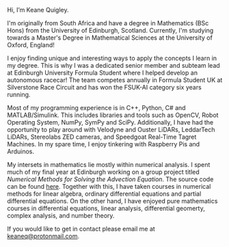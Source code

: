 Hi, I’m Keane Quigley. 

I'm originally from South Africa and have a degree in Mathematics (BSc Hons) from the University of Edinburgh, Scotland. Currently, I'm studying towards a Master's Degree in Mathematical Sciences at the University of Oxford, England!

I enjoy finding unique and interesting ways to apply the concepts I learn in my degree. This is why I was a dedicated senior member and subteam lead at Edinburgh University Formula Student where I helped develop an autonomous racecar! The team competes annually in Formula Student UK at Silverstone Race Circuit and has won the FSUK-AI category six years running.

Most of my programming experience is in C++, Python, C# and MATLAB/Simulink. This includes libraries and tools such as OpenCV, Robot Operating System, NumPy, SymPy and SciPy. Additionally, I have had the opportunity to play around with Velodyne and Ouster LiDARs, LeddarTech LiDARs, Stereolabs ZED cameras, and Speedgoat Real-Time Tagret Machines. In my spare time, I enjoy tinkering with Raspberry Pis and Arduinos.

My intersets in mathematics lie mostly within numerical analysis. I spent much of my final year at Edinburgh working on a group project titled _Numerical Methods for Solving the Advection Equation_. The source code can be found [here](https://github.com/kquigley29/numerate). Together with this, I have taken courses in numerical methods for linear algebra, ordinary differential equations and partial differential equations. On the other hand, I have enjoyed pure mathematics courses in differential equations, linear analysis, differential geomerty, complex analysis, and number theory.

If you would like to get in contact please email me at [keaneq@protonmail.com](mailto:keaneq@protonmail.com).
